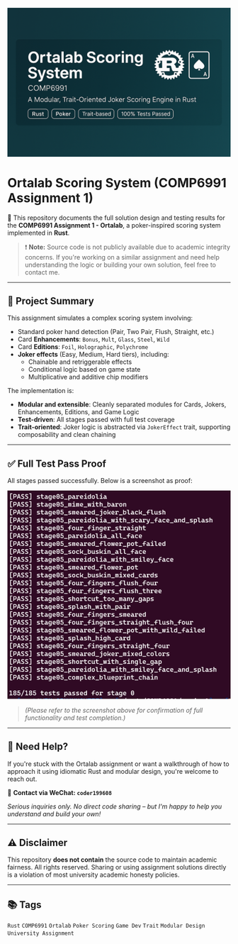 ![Ortalab Scoring System](./images/banner.png)

# Ortalab Scoring System (COMP6991 Assignment 1)

🎴 This repository documents the full solution design and testing results for the **COMP6991 Assignment 1 - Ortalab**, a poker-inspired scoring system implemented in **Rust**.

> ❗ **Note:** Source code is not publicly available due to academic integrity concerns. If you're working on a similar assignment and need help understanding the logic or building your own solution, feel free to contact me.

---

## 🧠 Project Summary

This assignment simulates a complex scoring system involving:
- Standard poker hand detection (Pair, Two Pair, Flush, Straight, etc.)
- Card **Enhancements**: `Bonus`, `Mult`, `Glass`, `Steel`, `Wild`
- Card **Editions**: `Foil`, `Holographic`, `Polychrome`
- **Joker effects** (Easy, Medium, Hard tiers), including:
  - Chainable and retriggerable effects
  - Conditional logic based on game state
  - Multiplicative and additive chip modifiers

The implementation is:
- **Modular and extensible**: Cleanly separated modules for Cards, Jokers, Enhancements, Editions, and Game Logic
- **Test-driven**: All stages passed with full test coverage
- **Trait-oriented**: Joker logic is abstracted via `JokerEffect` trait, supporting composability and clean chaining

---

## ✅ Full Test Pass Proof

All stages passed successfully. Below is a screenshot as proof:

![All tests passed](./images/screenshot.png)

> *(Please refer to the screenshot above for confirmation of full functionality and test completion.)*

---

## 💬 Need Help?

If you're stuck with the Ortalab assignment or want a walkthrough of how to approach it using idiomatic Rust and modular design, you're welcome to reach out.

📱 **Contact via WeChat: `coder199608`**

*Serious inquiries only. No direct code sharing – but I'm happy to help you understand and build your own!*

---

## ⚠️ Disclaimer

This repository **does not contain** the source code to maintain academic fairness. All rights reserved. Sharing or using assignment solutions directly is a violation of most university academic honesty policies.

---

## 📚 Tags

`Rust` `COMP6991` `Ortalab` `Poker Scoring` `Game Dev` `Trait` `Modular Design` `University Assignment`
